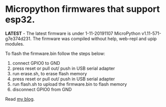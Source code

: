 # Micropython firmwares that support esp32.

**LATEST** - The latest firmware is under 1-11-20191107 MicroPython v1.11-571-g7e374d231.
The firmware was compiled without help, web-repl and upip modules.

To flash the firmware.bin follow the steps below:
1. connect GPIO0 to GND
2. press reset or pull out/ push in USB serial adapter
3. run erase.sh, to erase flash memory
4. press reset or pull out/ push in USB serial adapter
5. run flash.sh to upload the firmware.bin to flash memory
6. disconnect GPIO0 from GND

Read [my blog](https://kopimojo.blogspot.com/).

